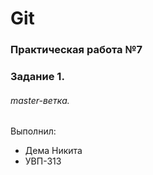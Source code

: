 # Git
### Практическая работа №7
### Задание 1.
###### master-ветка.
Выполнил:
* Дема Никита
* УВП-313